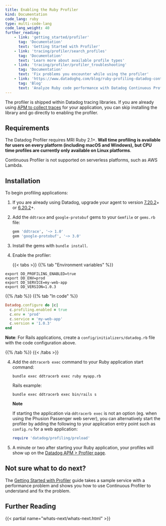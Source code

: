 ```yaml
---
title: Enabling the Ruby Profiler
kind: Documentation
code_lang: ruby
type: multi-code-lang
code_lang_weight: 40
further_reading:
    - link: 'getting_started/profiler'
      tag: 'Documentation'
      text: 'Getting Started with Profiler'
    - link: 'tracing/profiler/search_profiles'
      tag: 'Documentation'
      text: 'Learn more about available profile types'
    - link: 'tracing/profiler/profiler_troubleshooting'
      tag: 'Documentation'
      text: 'Fix problems you encounter while using the profiler'
    - link: 'https://www.datadoghq.com/blog/ruby-profiling-datadog-continuous-profiler/'
      tag: 'Blog'
      text: 'Analyze Ruby code performance with Datadog Continuous Profiler'
---
```


The profiler is shipped within Datadog tracing libraries. If you are already using [APM to collect traces][1] for your application, you can skip installing the library and go directly to enabling the profiler.

## Requirements

The Datadog Profiler requires MRI Ruby 2.1+. **Wall time profiling is available for users on every platform (including macOS and Windows), but CPU time profiles are currently only available on Linux platforms**.

Continuous Profiler is not supported on serverless platforms, such as AWS Lambda.

## Installation

To begin profiling applications:

1. If you are already using Datadog, upgrade your agent to version [7.20.2][2]+ or [6.20.2][3]+.

2. Add the `ddtrace` and `google-protobuf` gems to your `Gemfile` or `gems.rb` file:

    ```ruby
    gem 'ddtrace', '~> 1.0'
    gem 'google-protobuf', '~> 3.0'
    ```

2. Install the gems with `bundle install`.

3. Enable the profiler:

   {{< tabs >}}
{{% tab "Environment variables" %}}

```shell
export DD_PROFILING_ENABLED=true
export DD_ENV=prod
export DD_SERVICE=my-web-app
export DD_VERSION=1.0.3
```

{{% /tab %}}
{{% tab "In code" %}}

```ruby
Datadog.configure do |c|
  c.profiling.enabled = true
  c.env = 'prod'
  c.service = 'my-web-app'
  c.version = '1.0.3'
end
```

**Note**: For Rails applications, create a `config/initializers/datadog.rb` file with the code configuration above.

{{% /tab %}}
{{< /tabs >}}

4. Add the `ddtracerb exec` command to your Ruby application start command:

    ```shell
    bundle exec ddtracerb exec ruby myapp.rb
    ```

    Rails example:

    ```shell
    bundle exec ddtracerb exec bin/rails s
    ```

    **Note**

    If starting the application via `ddtracerb exec` is not an option (eg. when using the Phusion Passenger web server), you can alternatively start the profiler by adding the following to your application entry point such as `config.ru` for a web application:

    ```ruby
    require 'datadog/profiling/preload'
    ```


4. A minute or two after starting your Ruby application, your profiles will show up on the [Datadog APM > Profiler page][4].

## Not sure what to do next?

The [Getting Started with Profiler][5] guide takes a sample service with a performance problem and shows you how to use Continuous Profiler to understand and fix the problem.

## Further Reading

{{< partial name="whats-next/whats-next.html" >}}

[1]: /tracing/setup_overview/
[2]: https://app.datadoghq.com/account/settings#agent/overview
[3]: https://app.datadoghq.com/account/settings?agent_version=6#agent
[4]: https://app.datadoghq.com/profiling
[5]: /getting_started/profiler/
